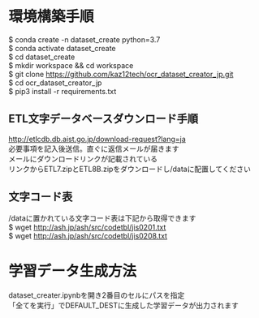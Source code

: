 # 環境構築手順
$ conda create -n dataset_create python=3.7  
$ conda activate dataset_create  
$ cd dataset_create  
$ mkdir workspace && cd workspace  
$ git clone https://github.com/kaz12tech/ocr_dataset_creator_jp.git  
$ cd ocr_dataset_creator_jp  
$ pip3 install -r requirements.txt  

## ETL文字データベースダウンロード手順
http://etlcdb.db.aist.go.jp/download-request?lang=ja  
必要事項を記入後送信。直ぐに返信メールが届きます  
メールにダウンロードリンクが記載されている  
リンクからETL7.zipとETL8B.zipをダウンロードし/dataに配置してください  

## 文字コード表
/dataに置かれている文字コード表は下記から取得できます  
$ wget http://ash.jp/ash/src/codetbl/jis0201.txt  
$ wget http://ash.jp/ash/src/codetbl/jis0208.txt  

# 学習データ生成方法
dataset_creater.ipynbを開き2番目のセルにパスを指定  
「全てを実行」でDEFAULT_DESTに生成した学習データが出力されます